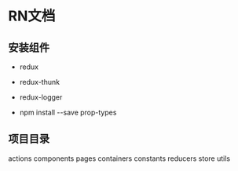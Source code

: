 
# RN文档

## 安装组件

- redux
- redux-thunk
- redux-logger

- npm install --save prop-types


## 项目目录

actions
components
pages
containers
constants
reducers
store
utils
